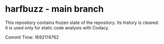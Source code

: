 # harfbuzz - main branch

This repository contains frozen state of the repository.
Its history is cleared. It is used only for static code
analysis with Codacy.

Commit Time: 1692174762
